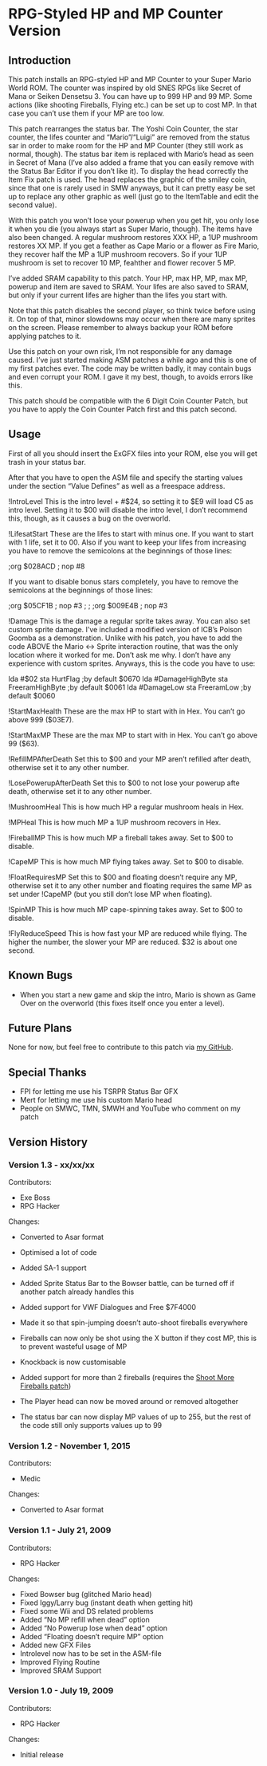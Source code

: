 # RPG-Styled HP and MP Counter Version


## Introduction

This patch installs an RPG-styled HP and MP Counter to your Super Mario World ROM. The counter was inspired by old SNES RPGs like Secret of Mana or Seiken Densetsu 3. You can have up to 999 HP and 99 MP. Some actions (like shooting Fireballs, Flying etc.) can be set up to cost MP. In that case you can’t use them if your MP are too low.

This patch rearranges the status bar. The Yoshi Coin Counter, the star counter, the lifes counter and “Mario”/“Luigi” are removed from the status sar in order to make room for the HP and MP Counter (they still work as normal, though). The status bar item is replaced with Mario’s head as seen in Secret of Mana (I’ve also added a frame that you can easily remove with the Status Bar Editor if you don’t like it). To display the head correctly the Item Fix patch is used. The head replaces the graphic of the smiley coin, since that one is rarely used in SMW anyways, but it can pretty easy be set up to replace any other graphic as well (just go to the ItemTable and edit the second value).

With this patch you won’t lose your powerup when you get hit, you only lose it when you die (you always start as Super Mario, though). The items have also been changed. A regular mushroom restores XXX HP, a 1UP mushroom restores XX MP. If you get a feather as Cape Mario or a flower as Fire Mario, they recover half the MP a 1UP mushroom recovers. So if your 1UP mushroom is set to recover 10 MP, feahther and flower recover 5 MP.

I’ve added SRAM capability to this patch. Your HP, max HP, MP, max MP, powerup and item are saved to SRAM. Your lifes are also saved to SRAM, but only if your current lifes are higher than the lifes you start with.

Note that this patch disables the second player, so think twice before using it. On top of that, minor slowdowns may occur when there are many sprites on the screen. Please remember to always backup your ROM before applying patches to it.

Use this patch on your own risk, I’m not responsible for any damage caused. I’ve just started making ASM patches a while ago and this is one of my first patches ever. The code may be written badly, it may contain bugs and even corrupt your ROM. I gave it my best, though, to avoids errors like this.

This patch should be compatible with the 6 Digit Coin Counter Patch, but you have to apply the Coin Counter Patch first and this patch second.


## Usage

First of all you should insert the ExGFX files into your ROM, else you will get trash in your status bar.

After that you have to open the ASM file and specify the starting values under the section “Value Defines” as well as a freespace address.


!IntroLevel
This is the intro level + #$24, so setting it to $E9 will load C5 as intro level. Setting it to $00 will disable the intro level, I don’t recommend this, though, as it causes a bug on the overworld.


!LifesatStart
These are the lifes to start with minus one. If you want to start with 1 life, set it to 00. Also if you want to keep your lifes from increasing you have to remove the semicolons at the beginnings of those lines:

;org $028ACD
;        nop #8

If you want to disable bonus stars completely, you have to remove the semicolons at the beginnings of those lines:

;org $05CF1B
;        nop #3
;
;
;org $009E4B
;        nop #3


!Damage
This is the damage a regular sprite takes away. You can also set custom sprite damage. I’ve included a modified version of ICB’s Poison Goomba as a demonstration. Unlike with his patch, you have to add the code ABOVE the Mario <-> Sprite interaction routine, that was the only location where it worked for me. Don’t ask me why. I don’t have any experience with custom sprites. Anyways, this is the code you have to use:

lda #$02
sta HurtFlag           ;by default $0670
lda #DamageHighByte
sta FreeramHighByte    ;by default $0061
lda #DamageLow
sta FreeramLow         ;by default $0060


!StartMaxHealth
These are the max HP to start with in Hex. You can’t go above 999 ($03E7).


!StartMaxMP
These are the max MP to start with in Hex. You can’t go above 99 ($63).


!RefillMPAfterDeath
Set this to $00 and your MP aren’t refilled after death, otherwise set it to any other number.


!LosePowerupAfterDeath
Set this to $00 to not lose your powerup afte death, otherwise set it to any other number.


!MushroomHeal
This is how much HP a regular mushroom heals in Hex.


!MPHeal
This is how much MP a 1UP mushroom recovers in Hex.


!FireballMP
This is how much MP a fireball takes away. Set to $00 to disable.


!CapeMP
This is how much MP flying takes away. Set to $00 to disable.


!FloatRequiresMP
Set this to $00 and floating doesn’t require any MP, otherwise set it to any other number and floating requires the same MP as set under !CapeMP (but you still don’t lose MP when floating).


!SpinMP
This is how much MP cape-spinning takes away. Set to $00 to disable.


!FlyReduceSpeed
This is how fast your MP are reduced while flying. The higher the number, the slower your MP are reduced. $32 is about one second.


## Known Bugs

- When you start a new game and skip the intro, Mario is shown as Game Over on the overworld (this fixes itself once you enter a level).


## Future Plans

None for now, but feel free to contribute to this patch via [my GitHub](https://github.com/RPGHacker/SMW-Workspace/).


## Special Thanks

- FPI for letting me use his TSRPR Status Bar GFX
- Mert for letting me use his custom Mario head
- People on SMWC, TMN, SMWH and YouTube who comment on my patch


## Version History

### Version 1.3 - xx/xx/xx

Contributors:
- Exe Boss
- RPG Hacker

Changes:
- Converted to Asar format

- Optimised a lot of code
- Added SA-1 support
- Added Sprite Status Bar to the Bowser battle, can be turned off if another patch already handles this
- Added support for VWF Dialogues and Free $7F4000
- Made it so that spin-jumping doesn’t auto-shoot fireballs everywhere
- Fireballs can now only be shot using the X button if they cost MP, this is to prevent wasteful usage of MP
- Knockback is now customisable
- Added support for more than 2 fireballs (requires the [Shoot More Fireballs patch](https://www.smwcentral.net/?p=section&a=details&id=4469))
- The Player head can now be moved around or removed altogether
- The status bar can now display MP values of up to 255, but the rest of the code still only supports values up to 99


### Version 1.2 - November 1, 2015

Contributors:
- Medic

Changes:
- Converted to Asar format


### Version 1.1 - July 21, 2009

Contributors:
- RPG Hacker

Changes:
- Fixed Bowser bug (glitched Mario head)
- Fixed Iggy/Larry bug (instant death when getting hit)
- Fixed some Wii and DS related problems
- Added “No MP refill when dead” option
- Added “No Powerup lose when dead” option
- Added “Floating doesn’t require MP” option
- Added new GFX Files
- Introlevel now has to be set in the ASM-file
- Improved Flying Routine
- Improved SRAM Support


### Version 1.0 - July 19, 2009

Contributors:
- RPG Hacker

Changes:
- Initial release
